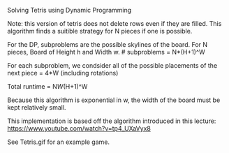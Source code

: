 Solving Tetris using Dynamic Programming

Note: this version of tetris does not delete rows even if they are filled. This algorithm finds a suitible strategy for N pieces if one is possible.

For the DP, subproblems are the possible skylines of the board. For N pieces, Board of Height h and Width w. # subproblems = N*(H+1)^W

For each subproblem, we condsider all of the possible placements of the next piece = 4*W (including rotations)

Total runtime = N*W*(H+1)^W

Because this algorithm is exponential in w, the width of the board must be kept relatively small.

This implementation is based off the algorithm introduced in this lecture: https://www.youtube.com/watch?v=tp4_UXaVyx8

See Tetris.gif for an example game.
